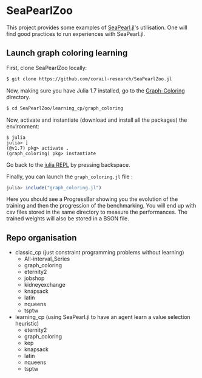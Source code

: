 # SeaPearlZoo

This project provides some examples of [SeaPearl.jl](https://github.com/corail-research/SeaPearl.jl)'s utilisation. One will find good practices to run experiences with SeaPearl.jl.

## Launch graph coloring learning 

First, clone SeaPearlZoo locally:
```bash
$ git clone https://github.com/corail-research/SeaPearlZoo.jl
```

Now, making sure you have Julia 1.7 installed, go to the [Graph-Coloring](https://en.wikipedia.org/wiki/Graph_coloring) directory.
```bash
$ cd SeaPearlZoo/learning_cp/graph_coloring
```

Now, activate and instantiate (download and install all the packages) the environment:
```
$ julia
julia> ]
(@v1.7) pkg> activate . 
(graph_coloring) pkg> instantiate
```

Go back to the [julia REPL](https://docs.julialang.org/en/v1/stdlib/REPL/) by pressing backspace.

Finally, you can launch the `graph_coloring.jl` file :
```julia
julia> include("graph_coloring.jl")
```

Here you should see a ProgressBar showing you the evolution of the training and then the progression of the benchmarking. You will end up with csv files stored in the same directory to measure the performances. The trained weights will also be stored in a BSON file.

## Repo organisation

- classic_cp (just constraint programming problems without learning)
    - All-interval_Series
    - graph_coloring
    - eternity2
    - jobshop
    - kidneyexchange
    - knapsack
    - latin
    - nqueens
    - tsptw
- learning_cp (using SeaPearl.jl to have an agent learn a value selection heuristic)
    - eternity2
    - graph_coloring
    - kep
    - knapsack
    - latin
    - nqueens
    - tsptw
